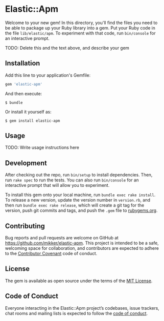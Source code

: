 # Elastic::Apm

Welcome to your new gem! In this directory, you'll find the files you need to be able to package up your Ruby library into a gem. Put your Ruby code in the file `lib/elastic/apm`. To experiment with that code, run `bin/console` for an interactive prompt.

TODO: Delete this and the text above, and describe your gem

## Installation

Add this line to your application's Gemfile:

```ruby
gem 'elastic-apm'
```

And then execute:

    $ bundle

Or install it yourself as:

    $ gem install elastic-apm

## Usage

TODO: Write usage instructions here

## Development

After checking out the repo, run `bin/setup` to install dependencies. Then, run `rake spec` to run the tests. You can also run `bin/console` for an interactive prompt that will allow you to experiment.

To install this gem onto your local machine, run `bundle exec rake install`. To release a new version, update the version number in `version.rb`, and then run `bundle exec rake release`, which will create a git tag for the version, push git commits and tags, and push the `.gem` file to [rubygems.org](https://rubygems.org).

## Contributing

Bug reports and pull requests are welcome on GitHub at https://github.com/mikker/elastic-apm. This project is intended to be a safe, welcoming space for collaboration, and contributors are expected to adhere to the [Contributor Covenant](http://contributor-covenant.org) code of conduct.

## License

The gem is available as open source under the terms of the [MIT License](https://opensource.org/licenses/MIT).

## Code of Conduct

Everyone interacting in the Elastic::Apm project’s codebases, issue trackers, chat rooms and mailing lists is expected to follow the [code of conduct](https://github.com/mikker/elastic-apm/blob/master/CODE_OF_CONDUCT.md).
